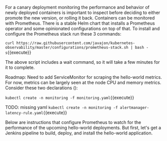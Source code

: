 For a canary deployment monitoring the performance and behavior of newly deployed containers is important to inspect before deciding to either promote the new version, or rolling it back. Containers can be monitored with Prometheus. There is a stable Helm chart that installs a Prometheus operator and some opinionated configurations on top of that. To install and configure the Prometheus stack run these 3 commands:

`curl https://raw.githubusercontent.com/javajon/kubernetes-observability/master/configurations/prometheus-stack.sh | bash -s`{{execute}}

The above script includes a wait command, so it will take a few minutes for it to complete.

Roadmap: Need to add ServiceMonitor for scraping the hello-world metrics. For now, metrics can be largely seen at the node CPU and memory metrics. Consider these two declarations ():

`kubectl create -n monitoring -f monitoring.yaml`{{execute}}

TODO: missing yaml
`kubectl create -n monitoring -f alertmanager-latency-rule.yaml`{{execute}}

Below are instructions that configure Prometheus to watch for the performance of the upcoming hello-world deployments. But first, let's get a Jenkins pipeline to build, deploy, and install the hello-world application.
